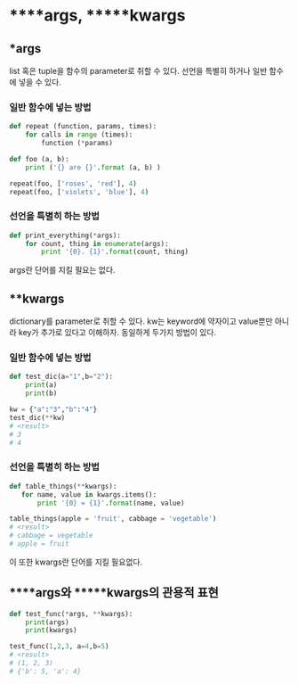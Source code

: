 # ****args, *****kwargs
## *args
list 혹은 tuple을 함수의 parameter로 취할 수 있다. 선언을 특별히 하거나 일반 함수에 넣을 수 있다.

### 일반 함수에 넣는 방법
```python
def repeat (function, params, times):
    for calls in range (times):
        function (*params)

def foo (a, b):
    print ('{} are {}'.format (a, b) )

repeat(foo, ['roses', 'red'], 4)
repeat(foo, ['violets', 'blue'], 4)
```

### 선언을 특별히 하는 방법
```python
def print_everything(*args):
    for count, thing in enumerate(args):
        print '{0}. {1}'.format(count, thing)
```

args란 단어를 지킬 필요는 없다.


## **kwargs
dictionary를 parameter로 취할 수 있다. kw는 keyword에 약자이고 value뿐만 아니라 key가 추가로 있다고 이해하자. 동일하게 두가지 방법이 있다.

### 일반 함수에 넣는 방법
```python
def test_dic(a="1",b="2"):
    print(a)
    print(b)

kw = {"a":"3","b":"4"}
test_dic(**kw)
# <result>
# 3
# 4
```

### 선언을 특별히 하는 방법
```python
def table_things(**kwargs):
   for name, value in kwargs.items():
       print '{0} = {1}'.format(name, value)

table_things(apple = 'fruit', cabbage = 'vegetable')
# <result>
# cabbage = vegetable
# apple = fruit
```

이 또한 kwargs란 단어를 지킬 필요없다.


## ****args와 *****kwargs의 관용적 표현
```python
def test_func(*args, **kwargs):
    print(args)
    print(kwargs)

test_func(1,2,3, a=4,b=5)
# <result>
# (1, 2, 3)
# {'b': 5, 'a': 4}
```
